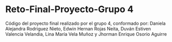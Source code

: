 # Reto-Final-Proyecto-Grupo 4
Código del proyecto final realizado por el grupo 4, conformado por: Daniela Alejandra Rodriguez Nieto, Edwin Hernan Rojas Neita, Duván Estiven Valencia Velandia, Lina María Vela Muñoz y Jhorman Enrique Osorio Aguirre

